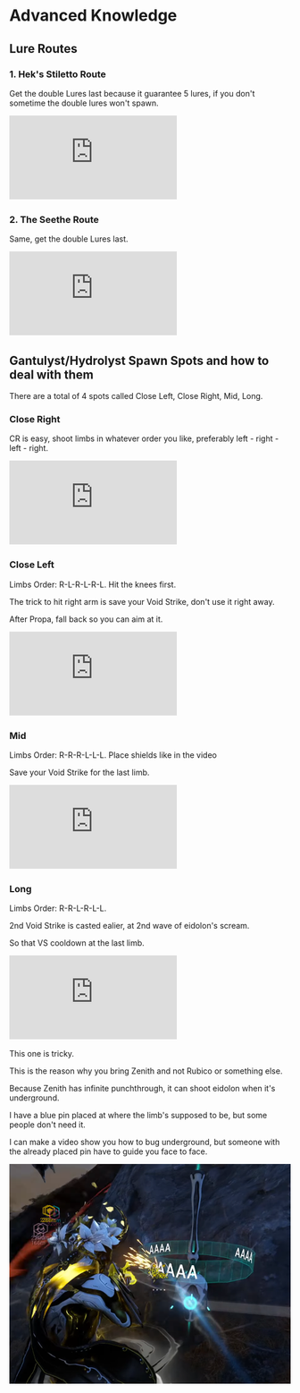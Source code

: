 # Advanced Knowledge

## Lure Routes

### 1. Hek's Stiletto Route

Get the double Lures last because it guarantee 5 lures, if you don't sometime the double lures won't spawn.

<div class="youtube-wrapper">
    <iframe 
        src="https://www.youtube.com/embed/YpsTGlDkqcM?si=sPJntNNaICJGBSaq" 
        allow="accelerometer; autoplay; clipboard-write; encrypted-media; gyroscope; picture-in-picture; web-share" 
        frameborder="0"
        allowfullscreen>
    </iframe>
</div>

### 2. The Seethe Route

Same, get the double Lures last.

<div class="youtube-wrapper">
    <iframe 
        src="https://www.youtube.com/embed/JVb1xIqQWVA?si=pLpq_mDv55sLWKtz" 
        allow="accelerometer; autoplay; clipboard-write; encrypted-media; gyroscope; picture-in-picture; web-share" 
        frameborder="0"
        allowfullscreen>
    </iframe>
</div>

## Gantulyst/Hydrolyst Spawn Spots and how to deal with them

There are a total of 4 spots called Close Left, Close Right, Mid, Long.

### Close Right

CR is easy, shoot limbs in whatever order you like, preferably left - right - left - right.

<div class="youtube-wrapper">
    <iframe 
        src="https://www.youtube.com/embed/UfiuCOKniHU?si=XkXxpxyR9onD1ZTl" 
        allow="accelerometer; autoplay; clipboard-write; encrypted-media; gyroscope; picture-in-picture; web-share" 
        frameborder="0"
        allowfullscreen>
    </iframe>
</div>

### Close Left

Limbs Order: R-L-R-L-R-L. Hit the knees first.

The trick to hit right arm is save your Void Strike, don't use it right away.

After Propa, fall back so you can aim at it.

<div class="youtube-wrapper">
    <iframe 
        src="https://www.youtube.com/embed/O3RWNpWBLZI?si=Acu2IQajZCaeZ6jh" 
        allow="accelerometer; autoplay; clipboard-write; encrypted-media; gyroscope; picture-in-picture; web-share" 
        frameborder="0"
        allowfullscreen>
    </iframe>
</div>

### Mid

Limbs Order: R-R-R-L-L-L. Place shields like in the video

Save your Void Strike for the last limb.

<div class="youtube-wrapper">
    <iframe 
        src="https://www.youtube.com/embed/VH74PBLRsGA?si=97NKlqn-5eS1XT77" 
        allow="accelerometer; autoplay; clipboard-write; encrypted-media; gyroscope; picture-in-picture; web-share" 
        frameborder="0"
        allowfullscreen>
    </iframe>
</div>

### Long

Limbs Order: R-R-L-R-L-L.

2nd Void Strike is casted ealier, at 2nd wave of eidolon's scream.

So that VS cooldown at the last limb.

<div class="youtube-wrapper">
    <iframe 
        src="https://www.youtube.com/embed/Vk7cmou2mCY?si=2puxBs4PpPX_1Anx" 
        allow="accelerometer; autoplay; clipboard-write; encrypted-media; gyroscope; picture-in-picture; web-share" 
        frameborder="0"
        allowfullscreen>
    </iframe>
</div>

This one is tricky.

This is the reason why you bring Zenith and not Rubico or something else. 

Because Zenith has infinite punchthrough, it can shoot eidolon when it's underground.

I have a blue pin placed at where the limb's supposed to be, but some people don't need it.

I can make a video show you how to bug underground, but someone with the already placed pin have to guide you face to face.

<div class="w70">
    <img src="img-small/long-zenith.png"/>
</div>

